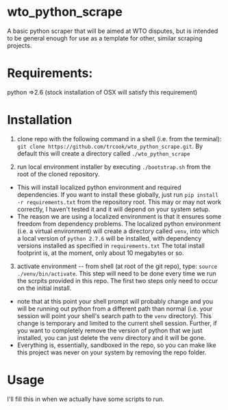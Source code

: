 wto_python_scrape
=================

A basic python scraper that will be aimed at WTO disputes, but is intended to be general enough for use as a template for other, similar scraping projects.

Requirements:
=============
python =>2.6
(stock installation of OSX will satisfy this requirement)

Installation
============

1. clone repo with the following command in a shell (i.e. from the terminal):  `git clone https://github.com/trcook/wto_python_scrape.git`. By default this will create a directory called `./wto_python_scrape`

2. run local environment installer by executing `./bootstrap.sh` from the root of the cloned repository. 
  - This will install localized python environment and required dependencies. If you want to install these globally, just run `pip install -r requirements.txt` from the repository root. This may or may not work correctly, I haven't tested it and it will depend on your system setup. 
  - The reason we are using a localized environment is that it ensures some freedom from dependency problems. The localized python environment (i.e. a virtual environment) will create a directory called `venv`, into which a local version of `python 2.7.6` will be installed, with dependency versions installed as specified in `requirements.txt` The total install footprint is, at the moment, only about 10 megabytes or so. 

3. activate environment -- from shell (at root of the git repo), type: `source ./venv/bin/activate`. This step will need to be done every time we run the scrpits provided in this repo. The first two steps only need to occur on the initial install.

  - note that at this point your shell prompt will probably change and you will be running out python from a different path than normal (i.e. your session will point your shell's search path to the `venv` directory). This change is temporary and limited to the current shell session. Further, if you want to completely remove the version of python that we just installed, you can just delete the venv directory and it will be gone. 
  - Everything is, essentially, sandboxed in the repo, so you can make like this project was never on your system by removing the repo folder. 

Usage
=====
I'll fill this in when we actually have some scripts to run.



